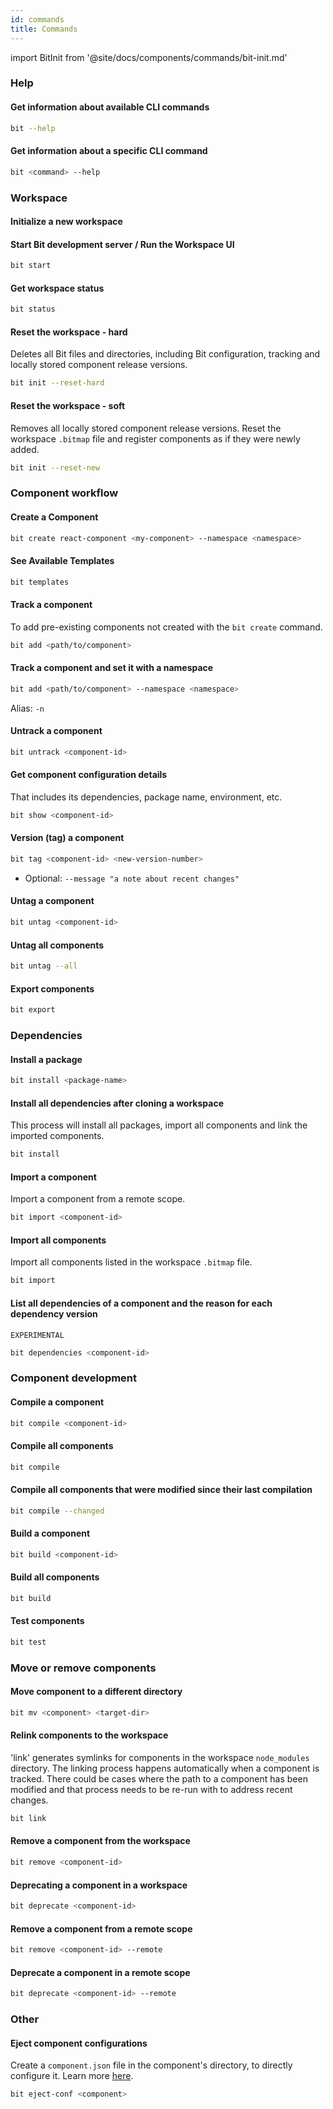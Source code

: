 ```yaml
---
id: commands
title: Commands
---
```


import BitInit from '@site/docs/components/commands/bit-init.md'

### Help

#### Get information about available CLI commands

```bash
bit --help
```

#### Get information about a specific CLI command

```bash
bit <command> --help
```

### Workspace

#### Initialize a new workspace

<BitInit />

#### Start Bit development server / Run the Workspace UI

```bash
bit start
```

#### Get workspace status

```bash
bit status
```

#### Reset the workspace - hard

Deletes all Bit files and directories, including Bit configuration, tracking and locally stored component release versions.

```bash
bit init --reset-hard
```

#### Reset the workspace - soft

Removes all locally stored component release versions.
Reset the workspace `.bitmap` file and register components as if they were newly added.

```bash
bit init --reset-new
```

### Component workflow

#### Create a Component

```bash
bit create react-component <my-component> --namespace <namespace>
```

#### See Available Templates

```bash
bit templates
```

#### Track a component

To add pre-existing components not created with the `bit create` command.

```bash
bit add <path/to/component>
```

#### Track a component and set it with a namespace

```bash
bit add <path/to/component> --namespace <namespace>
```

Alias: `-n`

#### Untrack a component

```bash
bit untrack <component-id>
```

#### Get component configuration details

That includes its dependencies, package name, environment, etc.

```bash
bit show <component-id>
```

#### Version (tag) a component

```bash
bit tag <component-id> <new-version-number>
```

- Optional: `--message "a note about recent changes"`

#### Untag a component

```bash
bit untag <component-id>
```

#### Untag all components

```bash
bit untag --all
```

#### Export components

```bash
bit export
```

### Dependencies

#### Install a package

```bash
bit install <package-name>
```

#### Install all dependencies after cloning a workspace

This process will install all packages, import all components and link the imported components.

```bash
bit install
```

#### Import a component

Import a component from a remote scope.

```bash
bit import <component-id>
```

#### Import all components

Import all components listed in the workspace `.bitmap` file.

```bash
bit import
```

#### List all dependencies of a component and the reason for each dependency version

`EXPERIMENTAL`

```bash
bit dependencies <component-id>
```

### Component development

#### Compile a component

```bash
bit compile <component-id>
```

#### Compile all components

```bash
bit compile
```

#### Compile all components that were modified since their last compilation

```bash
bit compile --changed
```

#### Build a component

```bash
bit build <component-id>
```

#### Build all components

```bash
bit build
```

#### Test components

```bash
bit test
```

### Move or remove components

#### Move component to a different directory

```bash
bit mv <component> <target-dir>
```

#### Relink components to the workspace

'link' generates symlinks for components in the workspace `node_modules` directory.
The linking process happens automatically when a component is tracked.
There could be cases where the path to a component has been modified and that process needs to be re-run with to address recent changes.

```bash
bit link
```

#### Remove a component from the workspace

```bash
bit remove <component-id>
```

#### Deprecating a component in a workspace

```bash
bit deprecate <component-id>
```

#### Remove a component from a remote scope

```bash
bit remove <component-id> --remote
```

#### Deprecate a component in a remote scope

```bash
bit deprecate <component-id> --remote
```

### Other

#### Eject component configurations

Create a `component.json` file in the component's directory, to directly configure it. Learn more [here](/bit-workspace/manage-workspace#eject-component-configurations-componentjson).

```bash
bit eject-conf <component>
```
